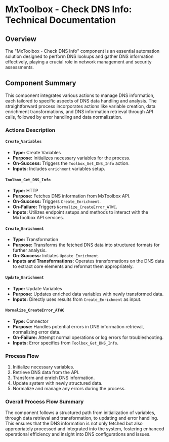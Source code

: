 # MxToolbox - Check DNS Info: Technical Documentation

## Overview
The "MxToolbox - Check DNS Info" component is an essential automation solution designed to perform DNS lookups and gather DNS information effectively, playing a crucial role in network management and security assessments.

## Component Summary
This component integrates various actions to manage DNS information, each tailored to specific aspects of DNS data handling and analysis. The straightforward process incorporates actions like variable creation, data enrichment transformations, and DNS information retrieval through API calls, followed by error handling and data normalization.

### Actions Description
#### `Create_Variables`
- **Type:** Create Variables
- **Purpose:** Initializes necessary variables for the process.
- **On-Success:** Triggers the `Toolbox_Get_DNS_Info` action.
- **Inputs:** Includes `enrichment` variables setup.

#### `Toolbox_Get_DNS_Info`
- **Type:** HTTP
- **Purpose:** Fetches DNS information from MxToolbox API.
- **On-Success:** Triggers `Create_Enrichment`.
- **On-Failure:** Triggers `Normalize_CreateError_ATWC`.
- **Inputs:** Utilizes endpoint setups and methods to interact with the MxToolbox API services.

#### `Create_Enrichment`
- **Type:** Transformation
- **Purpose:** Transforms the fetched DNS data into structured formats for further analysis.
- **On-Success:** Initiates `Update_Enrichment`.
- **Inputs and Transformations:** Operates transformations on the DNS data to extract core elements and reformat them appropriately.

#### `Update_Enrichment`
- **Type:** Update Variables
- **Purpose:** Updates enriched data variables with newly transformed data.
- **Inputs:** Directly uses results from `Create_Enrichment` as input.

#### `Normalize_CreateError_ATWC`
- **Type:** Connector
- **Purpose:** Handles potential errors in DNS information retrieval, normalizing error data.
- **On-Failure:** Attempt normal operations or log errors for troubleshooting.
- **Inputs:** Error specifics from `Toolbox_Get_DNS_Info`.

### Process Flow
1. Initialize necessary variables.
2. Retrieve DNS data from the API.
3. Transform and enrich DNS information.
4. Update system with newly structured data.
5. Normalize and manage any errors during the process.

### Overall Process Flow Summary
The component follows a structured path from initialization of variables, through data retrieval and transformation, to updating and error handling. This ensures that the DNS information is not only fetched but also appropriately processed and integrated into the system, fostering enhanced operational efficiency and insight into DNS configurations and issues.

